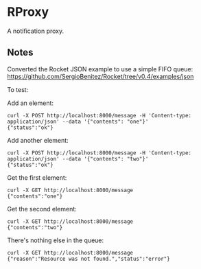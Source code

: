 # RProxy

A notification proxy.

## Notes

Converted the Rocket JSON example to use a simple FIFO queue:
<https://github.com/SergioBenitez/Rocket/tree/v0.4/examples/json>

To test:

Add an element:
```
curl -X POST http://localhost:8000/message -H 'Content-type: application/json' --data '{"contents": "one"}'
{"status":"ok"}
```

Add another element:
```
curl -X POST http://localhost:8000/message -H 'Content-type: application/json' --data '{"contents": "two"}'
{"status":"ok"}
```

Get the first element:
```
curl -X GET http://localhost:8000/message
{"contents":"one"}
```

Get the second element:
```
curl -X GET http://localhost:8000/message
{"contents":"two"}
```

There's nothing else in the queue:
```
curl -X GET http://localhost:8000/message
{"reason":"Resource was not found.","status":"error"}
```